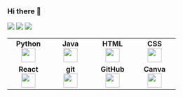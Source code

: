 ### Hi there 👋

<!--
**XilinJia/XilinJia** is a ✨ _special_ ✨ repository because its `README.md` (this file) appears on your GitHub profile.

Here are some ideas to get you started:

- 🔭 I’m currently working on ...
- 🌱 I’m currently learning ...
- 👯 I’m looking to collaborate on ...
- 🤔 I’m looking for help with ...
- 💬 Ask me about ...
- 📫 How to reach me: ...
- 😄 Pronouns: ...
- ⚡ Fun fact: ...
-->

<img src="https://github-readme-stats.vercel.app/api?username=XilinJia&show_icons=true"/>
<img src="https://github-readme-stats.vercel.app/api/top-langs?username=XilinJia&layout=compact"/>
<img src="https://github-readme-streak-stats.herokuapp.com/?user=XilinJia"/>

<table width="320px">
    <tbody>
        <tr valign="top">
            <td width="80px" align="center">
            <span><strong>Python</strong></span><br>
            <img height="32px" src="https://cdn.jsdelivr.net/gh/devicons/devicon/icons/python/python-original.svg">
            </td>
            <td width="80px" align="center">
            <span><strong>Java</strong></span><br>
            <img height="32" src="https://cdn.jsdelivr.net/gh/devicons/devicon/icons/java/java-original.svg">
            </td>
            <td width="80px" align="center">
            <span><strong>HTML</strong></span><br>
            <img height="32" src="https://cdn.jsdelivr.net/gh/devicons/devicon/icons/html5/html5-original.svg">
            </td>
            <td width="80px" align="center">
            <span><strong>CSS</strong></span><br>
            <img height="32px" src="https://cdn.jsdelivr.net/gh/devicons/devicon/icons/css3/css3-original.svg">
            </td>
        </tr>
        <tr valign="top">
            <td width="80px" align="center">
            <span><strong>React</strong></span><br>
            <img height="32px" src="https://cdn.jsdelivr.net/gh/devicons/devicon/icons/react/react-original.svg">
            </td>
            <td width="80px" align="center">
            <span><strong>git</strong></span><br>
            <img height="32px" src="https://cdn.jsdelivr.net/gh/devicons/devicon/icons/git/git-plain.svg">
            </td>
            <td width="80px" align="center">
            <span><strong>GitHub</strong></span><br>
            <img height="32px" src="https://cdn.jsdelivr.net/gh/devicons/devicon/icons/github/github-original.svg">
            <td width="80px" align="center">
            <span><strong>Canva</strong></span><br>
            <img height="32px" src="https://cdn.jsdelivr.net/gh/devicons/devicon/icons/canva/canva-original.svg">
            </td>
        </tr>
    </tbody>
</table>
